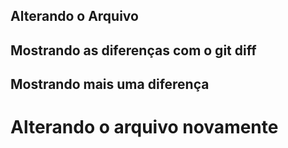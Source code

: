 ## Alterando o Arquivo
## Mostrando as diferenças com o git diff
## Mostrando mais uma diferença 
<h1> Alterando o arquivo novamente</h1> 

